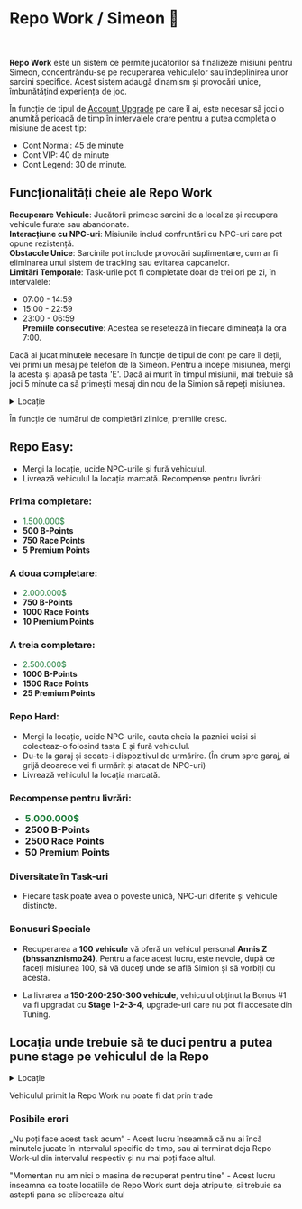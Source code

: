 # Repo Work / Simeon 🚙
<br><br>
<strong>Repo Work</strong> este un sistem ce permite jucătorilor să finalizeze misiuni pentru Simeon, concentrându-se pe recuperarea vehiculelor sau îndeplinirea unor sarcini specifice. Acest sistem adaugă dinamism și provocări unice, îmbunătățind experiența de joc.

În funcție de tipul de <a href="#" class="custom-link" onclick="loadContent('content/General/aupgrades.md')">Account Upgrade</a> pe care îl ai, este necesar să joci o anumită perioadă de timp în intervalele orare pentru a putea completa o misiune de acest tip:

- Cont Normal: 45 de minute
- Cont VIP: 40 de minute
- Cont Legend: 30 de minute. 

## Funcționalități cheie ale Repo Work
**Recuperare Vehicule**: Jucătorii primesc sarcini de a localiza și recupera vehicule furate sau abandonate.  
**Interacțiune cu NPC-uri**: Misiunile includ confruntări cu NPC-uri care pot opune rezistență.  
**Obstacole Unice**: Sarcinile pot include provocări suplimentare, cum ar fi eliminarea unui sistem de tracking sau evitarea capcanelor.  
**Limitări Temporale**: Task-urile pot fi completate doar de trei ori pe zi, în intervalele:  
- 07:00 - 14:59  
- 15:00 - 22:59  
- 23:00 - 06:59  
**Premiile consecutive**: Acestea se resetează în fiecare dimineață la ora 7:00.

Dacă ai jucat minutele necesare în funcție de tipul de cont pe care îl deții, vei primi un mesaj pe telefon de la Simeon.
Pentru a începe misiunea, mergi la acesta și apasă pe tasta 'E'.
Dacă ai murit în timpul misiunii, mai trebuie să joci 5 minute ca să primești mesaj din nou de la Simion să repeți misiunea.

<details class="details custom-block">
<summary>Locație</summary>
<img src="https://i.imgur.com/cplaLLP.png" alt="">
<img src="https://i.imgur.com/AKlxW3Z.png" alt="">
</details>

În funcție de numărul de completări zilnice, premiile cresc.

## Repo Easy:
- Mergi la locație, ucide NPC-urile și fură vehiculul.
- Livrează vehiculul la locația marcată.
Recompense pentru livrări:

<h3>Prima completare:</h3>
<ul>
    <li><span style="color:#1B7C38;">1.500.000$</span></li>
    <li><strong>500 B-Points</strong></li>
    <li><strong>750 Race Points</strong></li>
    <li><strong>5 Premium Points</strong></li>
</ul>

<h3>A doua completare:</h3>
<ul>
    <li><span style="color:#1B7C38;">2.000.000$</span></li>
    <li><strong>750 B-Points</strong></li>
    <li><strong>1000 Race Points</strong></li>
    <li><strong>10 Premium Points</strong></li>
</ul>

<h3>A treia completare:</h3>
<ul>
    <li><span style="color:#1B7C38;">2.500.000$</span></li>
    <li><strong>1000 B-Points</strong></li>
    <li><strong>1500 Race Points</strong></li>
    <li><strong>25 Premium Points</strong></li>
</ul>

### Repo Hard:
- Mergi la locație, ucide NPC-urile, cauta cheia la paznici ucisi si colecteaz-o folosind tasta E și fură vehiculul.
- Du-te la garaj și scoate-i dispozitivul de urmărire. (În drum spre garaj, ai grijă deoarece vei fi urmărit și atacat de NPC-uri)
- Livrează vehiculul la locația marcată.

<h3>Recompense pentru livrări:</p>
<ul>
    <li><span style="color:#1B7C38;">5.000.000$</span></li>
    <li><strong>2500 B-Points</strong></li>
    <li><strong>2500 Race Points</strong></li>
    <li><strong>50 Premium Points</strong></li>
</ul>

### Diversitate în Task-uri

- Fiecare task poate avea o poveste unică, NPC-uri diferite și vehicule distincte.

### Bonusuri Speciale

- Recuperarea a **100 vehicule** vă oferă un vehicul personal **Annis Z (bhssanznismo24)**.
Pentru a face acest lucru, este nevoie, după ce faceți misiunea 100, să vă duceți unde se află Simion și să vorbiți cu acesta.

- La livrarea a **150-200-250-300 vehicule**, vehiculul obținut la Bonus #1 va fi upgradat cu **Stage 1-2-3-4**, upgrade-uri care nu pot fi accesate din Tuning.
## Locația unde trebuie să te duci pentru a putea pune stage pe vehiculul de la Repo

<details class="details custom-block">
    <summary>Locație</summary>
    <p><img src="https://i.imgur.com/A7pfHaf.png"></p>
    <p><img src="https://i.imgur.com/ODBwmdb.png"></p>
</details>

<div class ="danger-container">
<p>Vehiculul primit la Repo Work nu poate fi dat prin trade</p>
</div>

### Posibile erori
<div class ="danger-container">
<p>„Nu poți face acest task acum” - Acest lucru înseamnă că nu ai încă minutele jucate în intervalul specific de timp, sau ai terminat deja Repo Work-ul din intervalul respectiv și nu mai poți face altul.</p>
<p>"Momentan nu am nici o masina de recuperat pentru tine" - Acest lucru inseamna ca toate locatiile de Repo Work sunt deja atripuite, si trebuie sa astepti pana se elibereaza altul</p>
</div>
